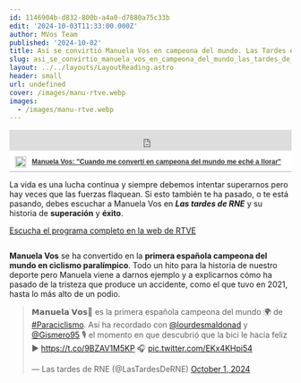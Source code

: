 ```yaml
---
id: 1146904b-d832-800b-a4a0-d7880a75c33b
edit: '2024-10-03T11:33:00.000Z'
author: MVos Team
published: '2024-10-02'
title: Así se convirtió Manuela Vos en campeona del mundo. Las Tardes de RNE
slug: asi_se_convirtio_manuela_vos_en_campeona_del_mundo_las_tardes_de_rne
layout: ../../layouts/LayoutReading.astro
header: small
url: undefined
cover: /images/manu-rtve.webp
images:
  - /images/manu-rtve.webp
---
```


<div class='embed-content'><div style="width:100%;padding-top:74px;position:relative;border-bottom:1px solid #aaa;display:inline-block;background:#eee;background:rgba(255,255,255,0.9);">    <iframe src="https://secure-embed.rtve.es/drmn/embed/audio/16269956" name="Manuela Vos: &#034;Cuando me convertí en campeona del mundo me eché a llorar&#034;" style="width:100%;height:37px;position:absolute;left:0;top:0;overflow:hidden;border:none;background-color:transparent;" scrolling="no" allowfullscreen="allowfullscreen"></iframe>    <div style="position:absolute;bottom:0;left:0;font-family:arial,helvetica,sans-serif;font-size:12px;line-height:1.833;display:inline-block;padding:5px 0 5px 10px;">        <span style="float:left;margin-right:10px;">        	<img style="height:20px;width:auto;background: transparent;padding:0;margin:0;" src="https://img2.rtve.es/css/rtve.commons/rtve.header.footer/i/logoRTVEes.png" alt="" />        </span>       	<a style="color:#333;font-weight:bold;" title="Manuela Vos: &#034;Cuando me convertí en campeona del mundo me eché a llorar&#034;" href="https://www.rtve.es/play/audios/las-tardes-de-rne/tardes-rne-manuela-vos-cuando-converti-campeona-del-mundo-eche-llorar/16269956/">            <strong>Manuela Vos: &#034;Cuando me convertí en campeona del mundo me eché a llorar&#034;</strong>		</a>	</div></div><p></p></div>


La vida es una lucha continua y siempre debemos intentar superarnos 
pero hay veces que las fuerzas flaquean. Si esto también te ha pasado, o
 te está pasando, debes escuchar a Manuela Vos en _**Las tardes de RNE**_ y su historia de **superación** y **éxito**.


[Escucha el programa completo en la web de RTVE](https://www.rtve.es/television/20241002/manuela-vos-campeona-mundo-ciclismo-adaptado/16270923.shtml)


<figure><img src="/images/manu-rtve.webp" alt=""><figcaption align="left"></figcaption></figure>


**Manuela Vos** se ha convertido en la **primera española campeona del mundo en ciclismo paralímpico**.
 Todo un hito para la historia de nuestro deporte pero Manuela viene a 
darnos ejemplo y a explicarnos cómo ha pasado de la tristeza que produce
 un accidente, como el que tuvo en 2021, hasta lo más alto de un podio.


<div class='embed-content'><blockquote class="twitter-tweet"><p lang="es" dir="ltr">𝗠𝗮𝗻𝘂𝗲𝗹𝗮 𝗩𝗼𝘀🥇 es la primera española campeona del mundo 🌍 de <a href="https://twitter.com/hashtag/Paraciclismo?src=hash&amp;ref_src=twsrc^tfw">#Paraciclismo</a>. Así ha recordado con <a href="https://twitter.com/lourdesmaldonad?ref_src=twsrc^tfw">@lourdesmaldonad</a> y <a href="https://twitter.com/Gismero95?ref_src=twsrc^tfw">@Gismero95</a> 🎙 el momento en que descubrió que la bici le hacía feliz ▶ <a href="https://t.co/9BZAV1M5KP">https://t.co/9BZAV1M5KP</a> 🎧 <a href="https://t.co/EKx4KHpi54">pic.twitter.com/EKx4KHpi54</a></p>— Las tardes de RNE (@LasTardesDeRNE) <a href="https://twitter.com/LasTardesDeRNE/status/1841145272937697476?ref_src=twsrc^tfw">October 1, 2024</a></blockquote> <script async src="https://platform.twitter.com/widgets.js" charset="utf-8"></script><p></p></div>

